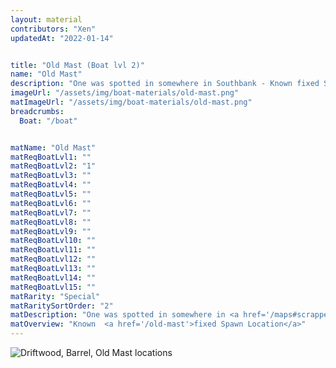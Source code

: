 ```yaml
---
layout: material
contributors: "Xen"
updatedAt: "2022-01-14"


title: "Old Mast (Boat lvl 2)"
name: "Old Mast"
description: "One was spotted in somewhere in Southbank - Known fixed Spawn Location, check the page for a map"
imageUrl: "/assets/img/boat-materials/old-mast.png"
matImageUrl: "/assets/img/boat-materials/old-mast.png"
breadcrumbs:
  Boat: "/boat"


matName: "Old Mast"
matReqBoatLvl1: ""
matReqBoatLvl2: "1"
matReqBoatLvl3: ""
matReqBoatLvl4: ""
matReqBoatLvl5: ""
matReqBoatLvl6: ""
matReqBoatLvl7: ""
matReqBoatLvl8: ""
matReqBoatLvl9: ""
matReqBoatLvl10: ""
matReqBoatLvl11: ""
matReqBoatLvl12: ""
matReqBoatLvl13: ""
matReqBoatLvl14: ""
matReqBoatLvl15: ""
matRarity: "Special"
matRaritySortOrder: "2"
matDescription: "One was spotted in somewhere in <a href='/maps#scrapper-coast'>Southbank</a>"
matOverview: "Known  <a href='/old-mast'>fixed Spawn Location</a>"
---
```



![Driftwood, Barrel, Old Mast locations](https://cdn.discordapp.com/attachments/923509490307977227/927052030055424010/20220102_111242.png)
